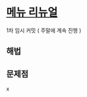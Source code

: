 # [메뉴 리뉴얼](https://github.com/malvr00/Java-algorithm/blob/master/programmers/level2/stap27/src/Main.java)

1차 임시 커밋 ( 주말에 계속 진행 )<br/>

[//]: # (<img src="https://github.com/malvr00/Java-algorithm/assets/77275513/42734260-0442-4a9b-8a07-299f26cae65e" width="600px" height="300px")

[//]: # (title="100px" alt="RubberDuck"></img><br/>)

[//]: # (<img src="https://github.com/malvr00/Java-algorithm/assets/77275513/9bc45f85-2d53-410b-83cb-ad520b15a046" width="600px" height="300px")

[//]: # (title="100px" alt="RubberDuck"></img><br/>)

## 해법



## 문제점
x